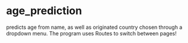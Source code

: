 # age_prediction
predicts age from name, as well as originated country chosen through a dropdown menu. The program uses Routes to switch between pages!
